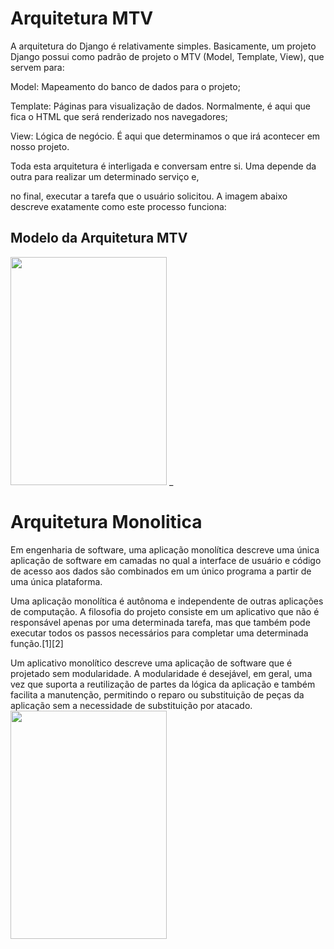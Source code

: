 # Arquitetura MTV
<p> A arquitetura do Django é relativamente simples. Basicamente, um projeto Django possui como padrão de projeto o MTV (Model, Template, View), que servem para:

<p> Model: Mapeamento do banco de dados para o projeto;
<p> Template: Páginas para visualização de dados. Normalmente, é aqui que fica o HTML que será renderizado nos navegadores;
<p> View: Lógica de negócio. É aqui que determinamos o que irá acontecer em nosso projeto.
<p> Toda esta arquitetura é interligada e conversam entre si. Uma depende da outra para realizar um determinado serviço e, 
<p> no final, executar a tarefa que o usuário solicitou. A imagem abaixo descreve exatamente como este processo funciona:

## Modelo da Arquitetura MTV
<img src="https://github.com/edinaldaufrn/engenharia-de-software-II/blob/main/images/arquitetura-mtv.png?raw=true" width="250" height="365">
_

  
# Arquitetura Monolitica
 <p> Em engenharia de software, uma aplicação monolítica descreve uma única aplicação de software em camadas no qual a interface de usuário e código de acesso aos dados são combinados em um único programa a partir de uma única plataforma.

<p> Uma aplicação monolítica é autônoma e independente de outras aplicações de computação. A filosofia do projeto consiste em um aplicativo que não é responsável apenas por uma determinada tarefa, mas que também pode executar todos os passos necessários para completar uma determinada função.[1][2]

<p> Um aplicativo monolítico descreve uma aplicação de software que é projetado sem modularidade. A modularidade é desejável, em geral, uma vez que suporta a reutilização de partes da lógica da aplicação e também facilita a manutenção, permitindo o reparo ou substituição de peças da aplicação sem a necessidade de substituição por atacado.
  
  
<img src="https://github.com/edinaldaufrn/engenharia-de-software-II/blob/main/images/arquitetura-monolitica.png?raw=true" width="250" height="365">

